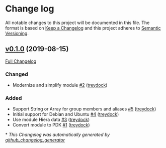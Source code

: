 # Change log

All notable changes to this project will be documented in this file. The format is based on [Keep a Changelog](http://keepachangelog.com/en/1.0.0/) and this project adheres to [Semantic Versioning](http://semver.org).

## [v0.1.0](https://github.com/treydock/puppet-module-pdsh/tree/v0.1.0) (2019-08-15)

[Full Changelog](https://github.com/treydock/puppet-module-pdsh/compare/ccf108341113b7bb07fca7570cc9f2aff1e3c7a3...v0.1.0)

### Changed

- Modernize and simplify module [\#2](https://github.com/treydock/puppet-module-pdsh/pull/2) ([treydock](https://github.com/treydock))

### Added

- Support String or Array for group members and aliases [\#5](https://github.com/treydock/puppet-module-pdsh/pull/5) ([treydock](https://github.com/treydock))
- Initial support for Debian and Ubuntu [\#4](https://github.com/treydock/puppet-module-pdsh/pull/4) ([treydock](https://github.com/treydock))
- Use module Hiera data [\#3](https://github.com/treydock/puppet-module-pdsh/pull/3) ([treydock](https://github.com/treydock))
- Convert module to PDK [\#1](https://github.com/treydock/puppet-module-pdsh/pull/1) ([treydock](https://github.com/treydock))



\* *This Changelog was automatically generated by [github_changelog_generator](https://github.com/skywinder/Github-Changelog-Generator)*
